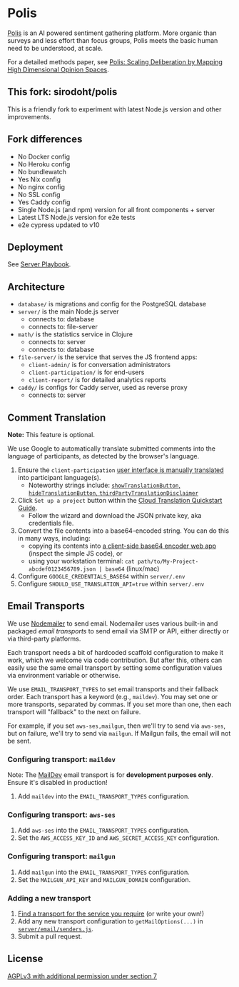 # Polis

[Polis](https://pol.is/) is an AI powered sentiment gathering platform. More
organic than surveys and less effort than focus groups, Polis meets the basic
human need to be understood, at scale.

For a detailed methods paper, see
[Polis: Scaling Deliberation by Mapping High Dimensional Opinion Spaces][methods-paper].

[methods-paper]: https://www.e-revistes.uji.es/index.php/recerca/article/view/5516/6558

## This fork: sirodoht/polis

This is a friendly fork to experiment with latest Node.js version and other
improvements.

## Fork differences

* No Docker config
* No Heroku config
* No bundlewatch
* Yes Nix config
* No nginx config
* No SSL config
* Yes Caddy config
* Single Node.js (and npm) version for all front components + server
* Latest LTS Node.js version for e2e tests
* e2e cypress updated to v10

## Deployment

See [Server Playbook](server-playbook.md).

## Architecture

* `database/` is migrations and config for the PostgreSQL database
* `server/` is the main Node.js server
    * connects to: database
    * connects to: file-server
* `math/` is the statistics service in Clojure
    * connects to: server
    * connects to: database
* `file-server/` is the service that serves the JS frontend apps:
    * `client-admin/` is for conversation administrators
    * `client-participation/` is for end-users
    * `client-report/` is for detailed analytics reports
* `caddy/` is configs for Caddy server, used as reverse proxy
    * connects to: server

## Comment Translation

**Note:** This feature is optional.

We use Google to automatically translate submitted comments into the language of
participants, as detected by the browser's language.

1. Ensure the `client-participation` [user interface is manually translated][translate-ui] into participant language(s).
    - Noteworthy strings include: [`showTranslationButton`, `hideTranslationButton`, `thirdPartyTranslationDisclaimer`][translate-strings]
1. Click `Set up a project` button within the [Cloud Translation Quickstart Guide][gtranslate-quickstart].
    - Follow the wizard and download the JSON private key, aka credentials file.
1. Convert the file contents into a base64-encoded string. You can do this in many ways, including:
    - copying its contents into [a client-side base64 encoder web app][base64-encoder] (inspect the simple JS code), or
    - using your workstation terminal: `cat path/to/My-Project-abcdef0123456789.json | base64` (linux/mac)
1. Configure `GOOGLE_CREDENTIALS_BASE64` within `server/.env`
1. Configure `SHOULD_USE_TRANSLATION_API=true` within `server/.env`

[translate-ui]: #translating-the-user-interface
[translate-strings]: /client-participation/js/strings/en_us.js#L96-L98
[gtranslate-quickstart]: https://cloud.google.com/translate/docs/basic/setup-basic
[base64-encoder]: https://codepen.io/bsngr/pen/awuDh

## Email Transports

We use [Nodemailer](https://nodemailer.com/about/) to send email. Nodemailer
uses various built-in and packaged _email transports_ to send email via SMTP or
API, either directly or via third-party platforms.

Each transport needs a bit of hardcoded scaffold configuration to make it work,
which we welcome via code contribution. But after this, others can easily use
the same email transport by setting some configuration values via environment
variable or otherwise.

We use `EMAIL_TRANSPORT_TYPES` to set email transports and their fallback
order. Each transport has a keyword (e.g., `maildev`). You may set one or more
transports, separated by commas. If you set more than one, then each transport
will "fallback" to the next on failure.

For example, if you set `aws-ses,mailgun`, then we'll try to send via
`aws-ses`, but on failure, we'll try to send via `mailgun`. If Mailgun fails,
the email will not be sent.

### Configuring transport: `maildev`

Note: The [MailDev](https://github.com/maildev/maildev) email transport is
for **development purposes only**. Ensure it's disabled in production!

1. Add `maildev` into the `EMAIL_TRANSPORT_TYPES` configuration.

### Configuring transport: `aws-ses`

1. Add `aws-ses` into the `EMAIL_TRANSPORT_TYPES` configuration.
1. Set the `AWS_ACCESS_KEY_ID` and `AWS_SECRET_ACCESS_KEY` configuration.

### Configuring transport: `mailgun`

1. Add `mailgun` into the `EMAIL_TRANSPORT_TYPES` configuration.
1. Set the `MAILGUN_API_KEY` and `MAILGUN_DOMAIN` configuration.

### Adding a new transport

1. [Find a transport for the service you require][transports] (or write your own!)
1. Add any new transport configuration to `getMailOptions(...)` in
   [`server/email/senders.js`][mail-senders].
1. Submit a pull request.

[transports]: https://github.com/search?q=nodemailer+transport
[mail-senders]: /server/email/senders.js

## License

[AGPLv3 with additional permission under section 7](/LICENSE)
